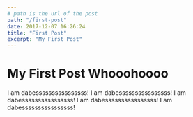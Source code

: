 ```yaml
---
# path is the url of the post
path: "/first-post" 
date: 2017-12-07 16:26:24 
title: "First Post"
excerpt: "My First Post"
---
```


# My First Post Whooohoooo

I am dabessssssssssssssss! I am dabessssssssssssssss! I am dabessssssssssssssss! I am dabessssssssssssssss! I am
dabessssssssssssssss!
